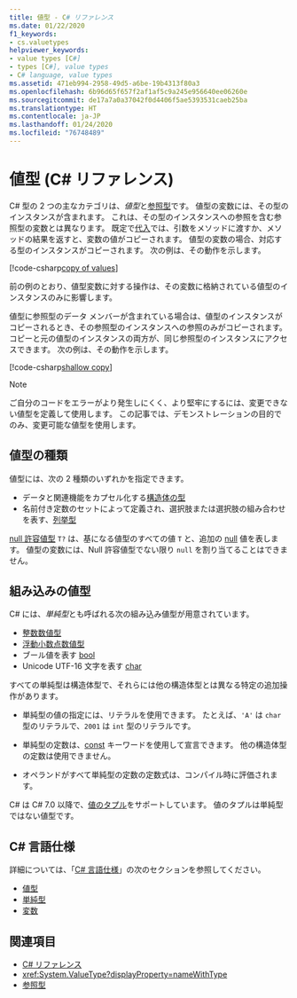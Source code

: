 ```yaml
---
title: 値型 - C# リファレンス
ms.date: 01/22/2020
f1_keywords:
- cs.valuetypes
helpviewer_keywords:
- value types [C#]
- types [C#], value types
- C# language, value types
ms.assetid: 471eb994-2958-49d5-a6be-19b4313f80a3
ms.openlocfilehash: 6b96d65f657f2af1af5c9a245e956640ee06260e
ms.sourcegitcommit: de17a7a0a37042f0d4406f5ae5393531caeb25ba
ms.translationtype: HT
ms.contentlocale: ja-JP
ms.lasthandoff: 01/24/2020
ms.locfileid: "76748489"
---
```

# <a name="value-types-c-reference"></a>値型 (C# リファレンス)

C# 型の 2 つの主なカテゴリは、*値型*と[参照型](../keywords/reference-types.md)です。 値型の変数には、その型のインスタンスが含まれます。 これは、その型のインスタンスへの参照を含む参照型の変数とは異なります。 既定で[代入](../operators/assignment-operator.md)では、引数をメソッドに渡すか、メソッドの結果を返すと、変数の値がコピーされます。 値型の変数の場合、対応する型のインスタンスがコピーされます。 次の例は、その動作を示します。

[!code-csharp[copy of values](~/samples/csharp/language-reference/builtin-types/ValueTypes.cs#ValueTypeCopied)]

前の例のとおり、値型変数に対する操作は、その変数に格納されている値型のインスタンスのみに影響します。

値型に参照型のデータ メンバーが含まれている場合は、値型のインスタンスがコピーされるとき、その参照型のインスタンスへの参照のみがコピーされます。 コピーと元の値型のインスタンスの両方が、同じ参照型のインスタンスにアクセスできます。 次の例は、その動作を示します。

[!code-csharp[shallow copy](~/samples/csharp/language-reference/builtin-types/ValueTypes.cs#ShallowCopy)]

> [!NOTE]
> ご自分のコードをエラーがより発生しにくく、より堅牢にするには、変更できない値型を定義して使用します。 この記事では、デモンストレーションの目的でのみ、変更可能な値型を使用します。

## <a name="kinds-of-value-types"></a>値型の種類

値型には、次の 2 種類のいずれかを指定できます。

- データと関連機能をカプセル化する[構造体の型](../keywords/struct.md)
- 名前付き定数のセットによって定義され、選択肢または選択肢の組み合わせを表す、[列挙型](enum.md)

[null 許容値型](nullable-value-types.md) `T?` は、基になる値型のすべての値 `T` と、追加の [null](../keywords/null.md) 値を表します。 値型の変数には、Null 許容値型でない限り `null` を割り当てることはできません。

## <a name="built-in-value-types"></a>組み込みの値型

C# には、*単純型*とも呼ばれる次の組み込み値型が用意されています。

- [整数数値型](integral-numeric-types.md)
- [浮動小数点数値型](floating-point-numeric-types.md)
- ブール値を表す [bool](bool.md)
- Unicode UTF-16 文字を表す [char](char.md)

すべての単純型は構造体型で、それらには他の構造体型とは異なる特定の追加操作があります。

- 単純型の値の指定には、リテラルを使用できます。 たとえば、`'A'` は `char` 型のリテラルで、`2001` は `int` 型のリテラルです。

- 単純型の定数は、[const](../keywords/const.md) キーワードを使用して宣言できます。 他の構造体型の定数は使用できません。

- オペランドがすべて単純型の定数の定数式は、コンパイル時に評価されます。

C# は C# 7.0 以降で、[値のタプル](../../tuples.md)をサポートしています。 値のタプルは単純型ではない値型です。

## <a name="c-language-specification"></a>C# 言語仕様

詳細については、「[C# 言語仕様](~/_csharplang/spec/introduction.md)」の次のセクションを参照してください。

- [値型](~/_csharplang/spec/types.md#value-types)
- [単純型](~/_csharplang/spec/types.md#simple-types)
- [変数](~/_csharplang/spec/variables.md)

## <a name="see-also"></a>関連項目

- [C# リファレンス](../index.md)
- <xref:System.ValueType?displayProperty=nameWithType>
- [参照型](../keywords/reference-types.md)
